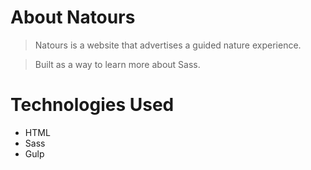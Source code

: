 # About Natours

> Natours is a website that advertises a guided nature experience.

> Built as a way to learn more about Sass. 

# Technologies Used
* HTML
* Sass
* Gulp